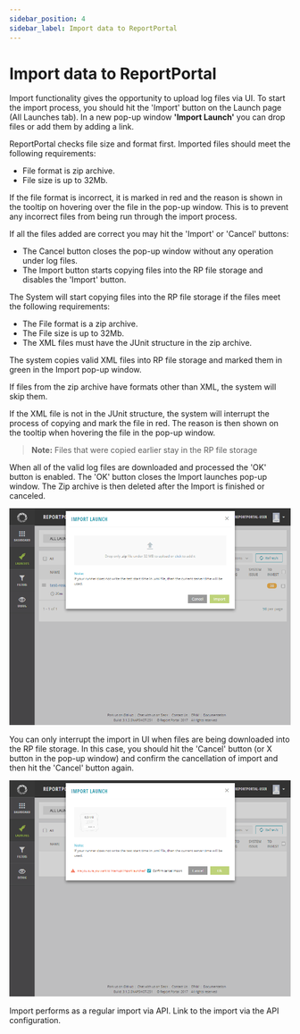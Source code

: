 ```yaml
---
sidebar_position: 4
sidebar_label: Import data to ReportPortal
---
```


# Import data to ReportPortal

Import functionality gives the opportunity to upload log files via UI.
To start the import process, you should hit the 'Import' button on the Launch page (All Launches tab). In a new pop-up window **'Import Launch'** you can drop files or add them by adding a link.

ReportPortal checks file size and format first. Imported files should meet the following requirements:
* File format is zip archive.
* File size is up to 32Mb.

If the file format is incorrect, it is marked in red and the reason is shown in the tooltip on hovering over the file in the pop-up window. This is to prevent any incorrect files from being run through the import process. 

If all the files added are correct you may hit the 'Import' or 'Cancel' buttons:
* The Cancel button closes the pop-up window without any operation under log files. 
* The Import button starts copying files into the RP file storage and disables the 'Import' button. 

The System will start copying files into the RP file storage if the files meet the following requirements: 
* The File format is a zip archive.
* The File size is up to 32Mb.
* The XML files must have the JUnit structure in the zip archive.

The system copies valid XML files into RP file storage and marked them in green in the Import pop-up window.

If files from the zip archive have formats other than XML, the system will skip them.

If the XML file is not in the JUnit structure, the system will interrupt the process of copying and mark the file in red. The reason is then shown on the tooltip when hovering the file in the pop-up window.

>**Note:**
Files that were copied earlier stay in the RP file storage

When all of the valid log files are downloaded and processed the 'OK' button is enabled. The 'OK' button closes the Import launches pop-up window. The Zip archive is then deleted after the Import is finished or canceled.

[![Image](img/import.png)](https://youtu.be/238DO03guaA)

You can only interrupt the import in UI when files are being downloaded into the RP file storage. In this case, you should hit the 'Cancel' button (or X button in the pop-up window) and confirm the cancellation of import and then hit the 'Cancel' button again.

[![Image](img/import-break.png)](https://youtu.be/Qf_vY0J7xGA)

Import performs as a regular import via API.  Link to the import via the API configuration.
